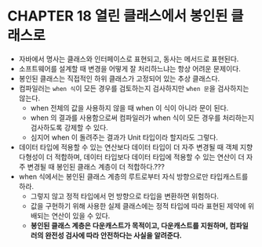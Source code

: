 # CHAPTER 18 열린 클래스에서 봉인된 클래스로

- 자바에서 명사는 클래스와 인터페이스로 표현되고, 동사는 메서드로 표현된다.
- 소프트웨어를 설계할 때 변경을 어떻게 잘 처리하느냐는 항상 어려운 문제이다.
- 봉인된 클래스는 직접적인 하위 클래스가 고정되어 있는 추상 클래스다.
- 컴파일러는 `when 식`이 모든 경우를 검토하는지 검사하지만 `when 문`을 검사하지는 않는다.
  - when 전체의 값을 사용하지 않을 때 when 이 식이 아니라 문이 된다.
  - when 의 결과를 사용함으로써 컴파일러가 when 식이 모든 경우를 처리하는지 검사하도록 강제할 수 있다. 
  - 심지어 when 이 돌려주는 결과가 Unit 타입이라 할지라도 그렇다.
- 데이터 타입에 적용할 수 있는 연산보다 데이터 타입이 더 자주 변경될 때 객체 지향 다형성이 더 적합하며, 데이터 타입보다 데이터 타입에 적용할 수 있는 연산이 더 자주 변경될 때 봉인된 클래스 계층이 더 적합하다.???
- when 식에서는 봉인된 클래스 계층의 루트로부터 자식 방향으로만 타입캐스트를 하라.
  - 그렇지 않고 정적 타입에서 먼 방향으로 타입을 변환하면 위험하다.
  - 값을 구현하기 위해 사용한 실제 클래스에는 정적 타입에 따라 표현된 제약에 위배되는 연산이 있을 수 있다.
  - **봉인된 클래스 계층은 다운캐스트가 목적이고, 다운캐스트를 지원하며, 컴파일러의 완전성 검사에 따라 안전하다는 사실을 알려준다.**